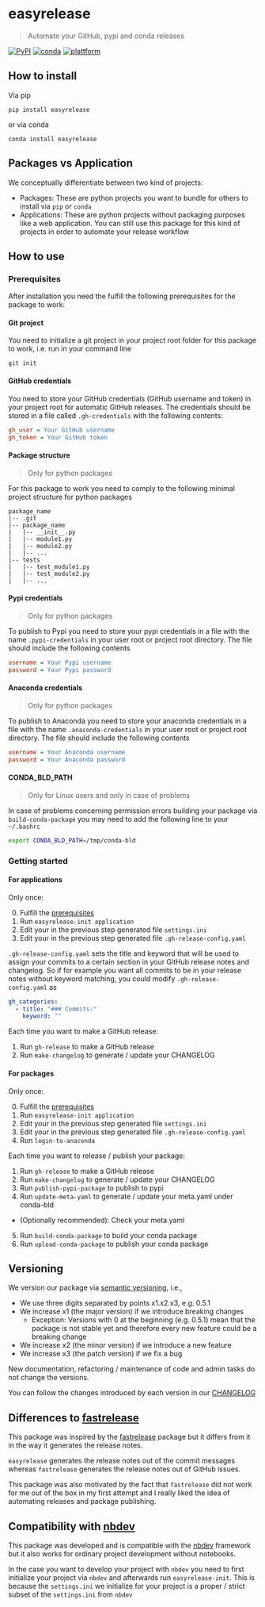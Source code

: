 # easyrelease
> Automate your GitHub, pypi and conda releases


[![PyPI](https://img.shields.io/pypi/v/easyrelease?color=yellow&label=pypi%20version)](https://pypi.org/project/easyrelease/#description)
[![conda](https://anaconda.org/pablormira/easyrelease/badges/version.svg)](https://anaconda.org/pablormira/easyrelease)
[![plattform](https://anaconda.org/pablormira/easyrelease/badges/platforms.svg)](https://anaconda.org/pablormira/easyrelease)

## How to install

Via pip

`pip install easyrelease`

or via conda

`conda install easyrelease`

## Packages vs Application

We conceptually differentiate between two kind of projects:

* Packages: These are python projects you want to bundle for others to install via `pip` or `conda`
* Applications: These are python projects without packaging purposes like a web application. You can still use this package for this kind of projects in order to automate your release workflow

## How to use

### Prerequisites

After installation you need the fulfill the following prerequisites for the package to work:

#### Git project

You need to initialize a git project in your project root folder for this package to work, i.e. run in your command line

`git init`

#### GitHub credentials

You need to store your GitHub credentials (GitHub username and token) in your project root for automatic GitHub releases. The credentials should be stored in a file called `.gh-credentials` with the following contents:

```ini
gh_user = Your GitHub username
gh_token = Your GitHub token
```

#### Package structure

> Only for python packages

For this package to work you need to comply to the following minimal project structure for python packages

```
package_name
|-- .git
|-- package_name
|   |-- __init__.py
|   |-- module1.py
|   |-- module2.py
|   |-- ...
|-- tests
|   |-- test_module1.py
|   |-- test_module2.py
|   |-- ...
```

#### Pypi credentials

> Only for python packages

To publish to Pypi you need to store your pypi credentials in a file with the name `.pypi-credentials` in your user root or project root directory. The file should include the following contents

```ini
username = Your Pypi username
password = Your Pypi password
```

#### Anaconda credentials

> Only for python packages

To publish to Anaconda you need to store your anaconda credentials in a file with the name `.anaconda-credentials` in your user root or project root directory. The file should include the following contents

```ini
username = Your Anaconda username
password = Your Anaconda password
```

#### CONDA_BLD_PATH

> Only for Linux users and only in case of problems

In case of problems concerning permission errors building your package via `build-conda-package` you may need to add the following line to your `~/.bashrc`

```bash
export CONDA_BLD_PATH=/tmp/conda-bld
```


### Getting started

#### For applications

Only once:

0. Fulfill the [prerequisites](#prerequisites)
1. Run `easyrelease-init application`
2. Edit your in the previous step generated file `settings.ini`
3. Edit your in the previous step generated file `.gh-release-config.yaml`

`.gh-release-config.yaml` sets the title and keyword that will be used to assign your commits to a certain section in your GitHub release notes and changelog. So if for example you want all commits to be in your release notes without keyword matching, you could modify `.gh-release-config.yaml` as

```yaml
gh_categories:
  - title: "### Commits:"
    keyword: ""
```


Each time you want to make a GitHub release:

1. Run `gh-release` to make a GitHub release
2. Run `make-changelog` to generate / update your CHANGELOG

#### For packages

Only once:

0. Fulfill the [prerequisites](#prerequisites)
1. Run `easyrelease-init application`
2. Edit your in the previous step generated file `settings.ini`
3. Edit your in the previous step generated file `.gh-release-config.yaml`
4. Run `login-to-anaconda`

Each time you want to release / publish your package:

1. Run `gh-release` to make a GitHub release
2. Run `make-changelog` to generate / update your CHANGELOG
3. Run `publish-pypi-package` to publish to pypi
4. Run `update-meta-yaml` to generate / update your meta.yaml under conda-bld
  * (Optionally recommended): Check your meta.yaml
5. Run `build-conda-package` to build your conda package
7. Run `upload-conda-package` to publish your conda package

## Versioning

We version our package via [semantic versioning](https://semver.org), i.e., 

* We use three digits separated by points x1.x2.x3, e.g. 0.5.1
* We increase x1 (the major version) if we introduce breaking changes
  * Exception: Versions with 0 at the beginning (e.g. 0.5.1) mean that the package is not stable yet and therefore every new feature could be a breaking change
* We increase x2 (the minor version) if we introduce a new feature
* We increase x3 (the patch version) if we fix a bug

New documentation, refactoring / maintenance of code and admin tasks do not change the versions.

You can follow the changes introduced by each version in our [CHANGELOG](https://github.com/PabloRMira/easyrelease/blob/main/CHANGELOG.md)

## Differences to [fastrelease](https://github.com/fastai/fastrelease)

This package was inspired by the [fastrelease](https://github.com/fastai/fastrelease) package but it differs from it in the way it generates the release notes. 

`easyrelease` generates the release notes out of the commit messages whereas `fastrelease` generates the release notes out of GitHub issues.

This package was also motivated by the fact that `fastrelease` did not work for me out of the box in my first attempt and I really liked the idea of automating releases and package publishing.

## Compatibility with [nbdev](https://github.com/fastai/nbdev)

This package was developed and is compatible with the [nbdev](https://github.com/fastai/nbdev) framework but it also works for ordinary project development without notebooks.

In the case you want to develop your project with `nbdev` you need to first initialize your project via `nbdev` and afterwards run `easyrelease-init`. This is because the `settings.ini` we initialize for your project is a proper / strict subset of the `settings.ini` from `nbdev`
